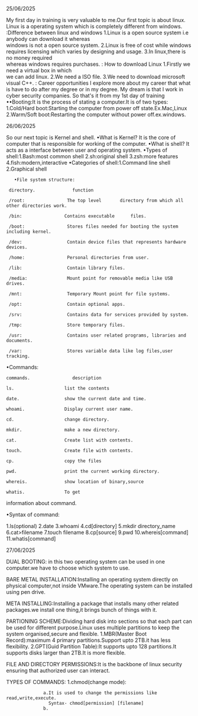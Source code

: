 
25/06/2025
 
My first day in training is very valuable to me.Our first topic is about linux.
Linux is a operating system which is completely different from windows.
:Difference between linux and windows
   1.Linux is a open source system i.e
     anybody can download it whereas      
     windows is not a open source system.
   2.Linux is free of cost while windows 
     requires licensing which varies by 
     designing and usage.
   3.In linux,there is no money required   
     whereas windows requires purchases.
: How to download Linux
 1.Firstly we need a virtual box in which  
   we can add linux.
 2.We need a ISO file.
 3.We need to download microsoft visual 
   C++.
: Career opportunities 
  I explore more about my career that what is have to do after my degree or in my degree.
My dream is that I work in cyber security companies.
So that's it from my 1st day of training
••Booting:It is the process of stating a computer.It is of two types:
1.Cold/Hard boot:Starting the computer from power off state.Ex.Mac,Linux
2.Warm/Soft boot:Restarting the computer without power off.ex.windows.


26/06/2025


So our next topic is Kernel and shell.
•What is Kernel?
 It is the core of computer that is responsible for working of the computer.
•What is shell?
 It acts as a interface between user and operating system.
•Types of shell:1.Bash:most common shell
                2.sh:original shell
                3.zsh:more features 
                4.fish:modern,interactive
•Categories of shell:1.Command line shell
                     2.Graphical shell

       •File system structure:
 
     directory.              function
   
     /root:                The top level       directory from which all other directories work.
     
     /bin:                Contains executable      files.
   
     /boot:                Stores files needed for booting the system including kernel.

     /dev:                 Contain device files that represents hardware devices.

     /home:                Personal directories from user.

     /lib:                 Contain library files.
     
     /media:               Mount point for removable media like USB drives.

     /mnt:                 Temporary Mount point for file systems.
 
     /opt:                 Contain optional apps.
   
     /srv:                 Contains data for services provided by system.

     /tmp:                 Store temporary files.

     /usr:                 Contains user related programs, libraries and documents.
 
     /var:                 Stores variable data like log files,user tracking.

   •Commands: 
   
    commands.                description           
 
    ls.                   list the contents
 
    date.                 show the current date and time.

    whoami.               Display current user name.
 
    cd.                   change directory.

    mkdir.                make a new directory.

    cat.                  Create list with contents.

    touch.                Create file with contents.

    cp.                   copy the files 

    pwd.                  print the current working directory.

    whereis.              show location of binary,source 

    whatis.               To get
 information about command.


•Syntax of command:
 
1.ls(optional)
2.date
3.whoami
4.cd[directory]
5.mkdir directory_name
6.cat>filename
7.touch filename
8.cp[source]
9.pwd
10.whereis[command]
11.whatis[command]

 27/06/2025

 DUAL BOOTING: in this two operating system can be used in one computer.we have to choose which system to use.
 
 BARE METAL INSTALLATION:Installing an operating system directly on physical computer,not inside VMware.The operating system can be installed using pen drive.
 
 META INSTALLING:Installing a package that installs many other related packages.we install one thing,it brings bunch of things with it.
 
 PARTIONING SCHEME:Dividing hard disk into sections so that each part can be used for different purpose.Linux uses multiple partitions to keep the system organised,secure and flexible.
 1.MBR(Master Boot Record):maximum 4 primary partitions.Support upto 2TB.it has less flexibility.
 2.GPT(Guid Partition Table):It supports upto 128 partitions.It supports disks larger than 2TB.It is more flexible.

 FILE AND DIRECTORY PERMISSIONS:It is the backbone of linux security ensuring that authorized user can interact.
 
 TYPES OF COMMANDS:
 1.chmod(change mode):

                  a.It is used to change the permissions like read,write,execute.
                    Syntax- chmod[permission] [filename]
                  b.  

